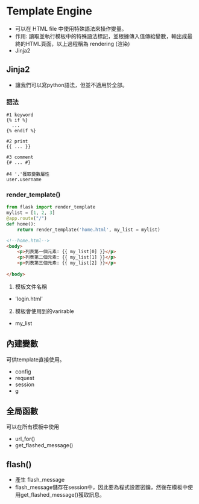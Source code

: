
# Template Engine
- 可以在 HTML file 中使用特殊語法來操作變量。
- 作用: 讀取並執行模板中的特殊語法標記，並根據傳入值傳給變數，輸出成最終的HTML頁面，以上過程稱為 rendering (渲染)
- Jinja2 

## Jinja2 
- 讓我們可以寫python語法，但並不適用於全部。
### 語法
```
#1 keyword
{% if %}
  ...
{% endif %}

#2 print
{{ ... }}

#3 comment
{# ... #}

#4 '.'獲取變數屬性
user.username
```
### render_template()
```python
from flask import render_template
mylist = [1, 2, 3]
@app.route("/")
def home():
    return render_template('home.html', my_list = mylist)
```
```html
<!--home.html-->
<body>
	<p>列表第一個元素: {{ my_list[0] }}</p>
	<p>列表第二個元素: {{ my_list[1] }}</p>
	<p>列表第三個元素: {{ my_list[2] }}</p>
  
</body>
```
1. 模板文件名稱
- 'login.html'
2. 模板會使用到的varirable
- my_list
## 內建變數
可供template直接使用。
- config
- request
- session
- g
## 全局函數
可以在所有模板中使用
- url_for()
- get_flashed_message()

## flash()
- 產生 flash_message
- flash_message儲存在session中，因此要為程式設置密鑰，然後在模板中使用get_flashed_message()獲取訊息。
```

```
